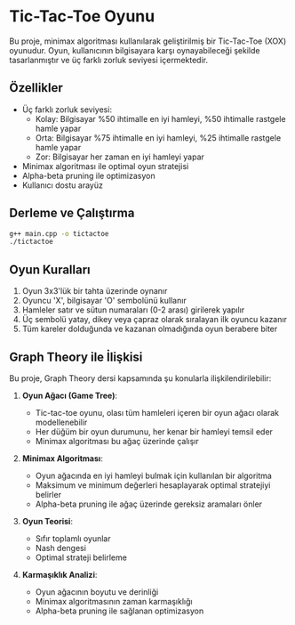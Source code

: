 # Tic-Tac-Toe Oyunu

Bu proje, minimax algoritması kullanılarak geliştirilmiş bir Tic-Tac-Toe (XOX) oyunudur. Oyun, kullanıcının bilgisayara karşı oynayabileceği şekilde tasarlanmıştır ve üç farklı zorluk seviyesi içermektedir.

## Özellikler

- Üç farklı zorluk seviyesi:
  - Kolay: Bilgisayar %50 ihtimalle en iyi hamleyi, %50 ihtimalle rastgele hamle yapar
  - Orta: Bilgisayar %75 ihtimalle en iyi hamleyi, %25 ihtimalle rastgele hamle yapar
  - Zor: Bilgisayar her zaman en iyi hamleyi yapar
- Minimax algoritması ile optimal oyun stratejisi
- Alpha-beta pruning ile optimizasyon
- Kullanıcı dostu arayüz

## Derleme ve Çalıştırma

```bash
g++ main.cpp -o tictactoe
./tictactoe
```

## Oyun Kuralları

1. Oyun 3x3'lük bir tahta üzerinde oynanır
2. Oyuncu 'X', bilgisayar 'O' sembolünü kullanır
3. Hamleler satır ve sütun numaraları (0-2 arası) girilerek yapılır
4. Üç sembolü yatay, dikey veya çapraz olarak sıralayan ilk oyuncu kazanır
5. Tüm kareler dolduğunda ve kazanan olmadığında oyun berabere biter

## Graph Theory ile İlişkisi

Bu proje, Graph Theory dersi kapsamında şu konularla ilişkilendirilebilir:

1. **Oyun Ağacı (Game Tree)**: 
   - Tic-tac-toe oyunu, olası tüm hamleleri içeren bir oyun ağacı olarak modellenebilir
   - Her düğüm bir oyun durumunu, her kenar bir hamleyi temsil eder
   - Minimax algoritması bu ağaç üzerinde çalışır

2. **Minimax Algoritması**:
   - Oyun ağacında en iyi hamleyi bulmak için kullanılan bir algoritma
   - Maksimum ve minimum değerleri hesaplayarak optimal stratejiyi belirler
   - Alpha-beta pruning ile ağaç üzerinde gereksiz aramaları önler

3. **Oyun Teorisi**:
   - Sıfır toplamlı oyunlar
   - Nash dengesi
   - Optimal strateji belirleme

4. **Karmaşıklık Analizi**:
   - Oyun ağacının boyutu ve derinliği
   - Minimax algoritmasının zaman karmaşıklığı
   - Alpha-beta pruning ile sağlanan optimizasyon
